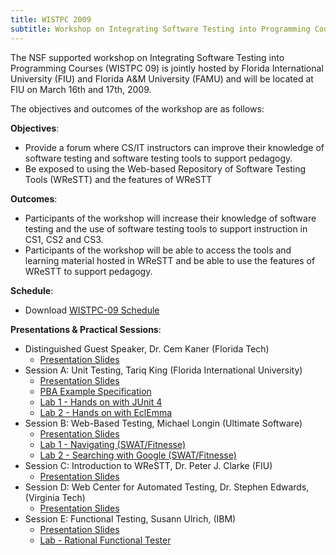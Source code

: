 ```yaml
---
title: WISTPC 2009
subtitle: Workshop on Integrating Software Testing into Programming Courses
---
```


The NSF supported workshop on Integrating Software Testing into Programming Courses (WISTPC 09) is jointly hosted by Florida International University (FIU) and Florida A&M University (FAMU) and will be located at FIU on March 16th and 17th, 2009.

The objectives and outcomes of the workshop are as follows:

**Objectives**:

- Provide a forum where CS/IT instructors can improve their knowledge of software testing and software testing tools to support pedagogy.
- Be exposed to using the Web-based Repository of Software Testing Tools (WReSTT) and the features of WReSTT

**Outcomes**:

- Participants of the workshop will increase their knowledge of software testing and the use of software testing tools to support instruction in CS1, CS2 and CS3.
- Participants of the workshop will be able to access the tools and learning material hosted in WReSTT and be able to use the features of WReSTT to support pedagogy.

**Schedule**:

- Download [WISTPC-09 Schedule](./wistpc-2009/files/WISTPC-09_Schedule.doc)

**Presentations & Practical Sessions**:

- Distinguished Guest Speaker, Dr. Cem Kaner (Florida Tech)
  - [Presentation Slides](./wistpc-2009/files/kanerTestCurriculumFIU.pdf)
- Session A: Unit Testing, Tariq King (Florida International University)
  - [Presentation Slides](./wistpc-2009/files/WISTPC-09_Session_A.ppt)
  - [PBA Example Specification](./wistpc-2009/files/PBA_Specification.doc)
  - [Lab 1 - Hands on with JUnit 4](./wistpc-2009/files/WISTPC-09_Session_A_Lab_1.doc)
  - [Lab 2 - Hands on with EclEmma](./wistpc-2009/files/WISTPC-09_Session_A_Lab_2.doc)
- Session B: Web-Based Testing, Michael Longin (Ultimate Software)
  - [Presentation Slides](./wistpc-2009/files/WISTPC-09_Session_B.ppt)
  - [Lab 1 - Navigating (SWAT/Fitnesse)](./wistpc-2009/files/WISTPC-09_Session_B_Lab_1.doc)
  - [Lab 2 - Searching with Google (SWAT/Fitnesse)](./wistpc-2009/files/WISTPC-09_Session_B_Lab_2.doc)
- Session C: Introduction to WReSTT, Dr. Peter J. Clarke (FIU)
  - [Presentation Slides](./wistpc-2009/files/WISTPC-09_Session_C.ppt)
- Session D: Web Center for Automated Testing, Dr. Stephen Edwards, (Virginia Tech)
  - [Presentation Slides](./wistpc-2009/files/WISTPC-09_Session_D.pdf)
- Session E: Functional Testing, Susann Ulrich, (IBM)
  - [Presentation Slides](./wistpc-2009/files/WISTPC-09_Session_E.ppt)
  - [Lab - Rational Functional Tester](./wistpc-2009/files/WISTPC-09_Session_E_Lab.doc)
